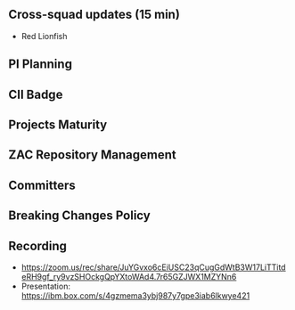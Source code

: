 ## Cross-squad updates (15 min)

- Red Lionfish

## PI Planning

## CII Badge

## Projects Maturity

## ZAC Repository Management

## Committers

## Breaking Changes Policy

## Recording
- https://zoom.us/rec/share/JuYGvxo6cEiUSC23qCugGdWtB3W17LiTTitdeRH9gf_ry9vzSHOckgQpYXtoWAd4.7r65GZJWX1MZYNn6
- Presentation: https://ibm.box.com/s/4gzmema3ybj987y7gpe3iab6lkwye421
